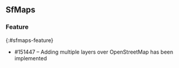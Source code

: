 ## SfMaps

### Feature
{:#sfmaps-feature}

* \#151447 – Adding multiple layers over OpenStreetMap has been implemented